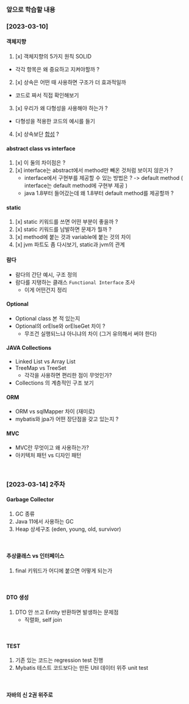 ### 앞으로 학습할 내용

### [2023-03-10]
#### 객체지향
1. [x] 객체지향의 5가지 원칙 SOLID
  - 각각 항목은 왜 중요하고 지켜야할까 ?
2. [x] 상속은 어떤 때 사용하면 구조가 더 효과적일까
  - 코드로 짜서 직접 확인해보기
3. [x] 우리가 왜 다형성을 사용해야 하는가 ?
  - 다형성을 적용한 코드의 예시를 들기
4. [x] 상속보단 [합성](https://incheol-jung.gitbook.io/docs/q-and-a/architecture/undefined-2) ?

#### abstract class vs interface
1. [x] 이 둘의 차이점은 ?
2. [x] interface는 abstract에서 method만 빼온 것처럼 보이지 않은가 ?
    - interface에서 구현부를 제공할 수 있는 방법은 ? -> default method ( interface는 default method에 구현부 제공 )
    - java 1.8부터 들어갔는데 왜 1.8부터 default method를 제공할까 ?


#### static
1. [x] static 키워드를 쓰면 어떤 부분이 좋을까 ?
2. [x] static 키워드를 남발하면 문제가 뭘까 ?
3. [x] method에 붙는 것과 variable에 붙는 것의 차이
4. [x] jvm 파트도 좀 다시보기, static과 jvm의 관계

#### 람다
- 람다의 간단 예시, 구조 정의
- 람다를 지탱하는 클래스 `Functional Interface` 조사
    - 이게 어떤건지 정리

#### Optional
- Optional class 본 적 있는지
- Optional의 orElse와 orElseGet 차이 ?
    - 무조건 실행되느냐 아니냐의 차이 (그거 유의해서 써야 한다)

#### JAVA Collections
- Linked List vs Array List
- TreeMap vs TreeSet
    - 각각을 사용하면 편리한 점이 무엇인가?
- Collections 의 계층적인 구조 보기

#### ORM
- ORM vs sqlMapper 차이 (재미로)
- mybatis와 jpa가 어떤 장단점을 갖고 있는지 ?

#### MVC
- MVC란 무엇이고 왜 사용하는가?
- 아키텍처 패턴 vs 디자인 패턴

<br />

### [2023-03-14] 2주차 

#### Garbage Collector
1. GC 종류
2. Java 11에서 사용하는 GC
3. Heap 상세구조 (eden, young, old, survivor)

<br />

#### 추상클래스 vs 인터페이스
1. final 키워드가 어디에 붙으면 어떻게 되는가 

<br />

#### DTO 생성
1. DTO 안 쓰고 Entity 반환하면 발생하는 문제점
   - 직렬화, self join

<br />

#### TEST
1. 기존 있는 코드는 regression test 진행
2. Mybatis 테스트 코드보다는 만든 Util 데이터 위주 unit test

<br />

#### 자바의 신 2권 위주로
